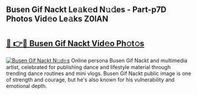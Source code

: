 ## Busen Gif Nackt Le𝚊k𝚎d N𝚞𝚍es - Part-p7D Photos Vid𝚎o Le𝚊ks Z0lAN

# <h2><a href="http://fb8hbk4.evod.top/?m=Busen+Gif+Nackt">🔗 👉🔴 Busen Gif Nackt Vid𝚎o Ph𝚘t𝚘s</a></h2>

[![Busen Gif Nackt N𝚞d𝚎s](https://i.imgur.com/8V9OHl7.gif)](http://fb8hbk4.evod.top/?m=Busen+Gif+Nackt)
Online persona Busen Gif Nackt and multimedia artist, celebrated for publishing dance and lifestyle material through trending dance routines and mini vlogs. Busen Gif Nackt public image is one of strength and courage, but he's also known for his vulnerability and emotional depth. 
